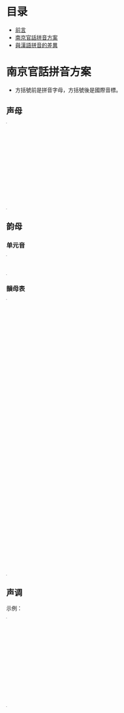 # 目录

* [前言](CiwnIwn)
* [南京官話拼音方案](PinInFangAng)
* [與漢語拼音的差異](LinIwnChaI)

# 南京官話拼音方案

- 方括號前是拼音字母，方括號後是國際音標。

## 声母

<table style="width:1px; white-space:nowrap; text-align:center;">
  <tr>
    <td><span style="font-size:2em;">b [p]</span> 把</td>
    <td><span style="font-size:2em;">p [pʰ]</span> 怕</td>
    <td><span style="font-size:2em;">m [m]</span> 麻</td>
    <td><span style="font-size:2em;">f [f]</span> 法</td>
  </tr>
  <tr>
    <td><span style="font-size:2em;">d [t]</span> 大</td>
    <td><span style="font-size:2em;">t [tʰ]</span> 他</td>
    <td><span style="font-size:2em;">l [l]</span> 拉</td>
    <td></td>
  </tr>
  <tr>
    <td><span style="font-size:2em;">g [k]</span> 嘎</td>
    <td><span style="font-size:2em;">k [kʰ]</span> 卡</td>
    <td><span style="font-size:2em;">h [h]</span> 哈</td>
    <td></td>
  </tr>
  <tr>
    <td><span style="font-size:2em;">z [ts]</span> 砸</td>
    <td><span style="font-size:2em;">c [tsʰ]</span> 擦</td>
    <td><span style="font-size:2em;">s [s]</span> 撒</td>
    <td></td>
  </tr>
  <tr>
    <td><span style="font-size:2em;">z [ʈʂ]</span> 渣</td>
    <td><span style="font-size:2em;">c [ʈʂʰ]</span> 差</td>
    <td><span style="font-size:2em;">s [ʂ]</span> 沙</td>
    <td><span style="font-size:2em;">r [ʐ]</span> 日</td>
  </tr>
</table>

## 韵母

### 单元音

<table style="width:1px; white-space:nowrap; text-align:center;">
  <tr>
    <td><span style="font-size:2em;">a [a]</span>  啊</td>
	<td><span style="font-size:2em;">ä [ɛ]</span>  哎</td>
	<td><span style="font-size:2em;">e [e]</span>  車的韻母</td>
    <td><span style="font-size:2em;">i [i]</span>  衣</td>
	<td><span style="font-size:2em;">ao [ɔ]</span>  奧</td>
	<td><span style="font-size:2em;">o [o]</span>  我</td>
    <td><span style="font-size:2em;">u [u]</span>  污</td>
	<td><span style="font-size:2em;">ü [y]</span>  雨</td>
    <td><span style="font-size:2em;">y [ɿ]</span>  思的韻母</td>
    <td><span style="font-size:2em;">r [ʅ]</span>  日</td>
  </tr>
</table>

### 韻母表

<table style="width:1px; white-space:nowrap; text-align:center;">
  <tr>  
	<td></td>
    <td>	
		<span style="font-size:2em;">i [i]</span>  衣
	</td>
    <td>
      <span style="font-size:2em;">u [u]</span>  污
	</td>
    <td>
      <span style="font-size:2em;">ü [y]</span>  雨 
    </td>	
  </tr>
  <tr>
    <td><span style="font-size:2em;">a [a]</span>  啊</td>
    <td>
      <span style="font-size:2em;">ia [ia]</span> 丫
	</td>
    <td>
      <span style="font-size:2em;">ua [ua]</span> 哇  
    </td>
	<td></td>
  </tr>
  <tr>
    <td>
		<span style="font-size:2em;">ä [ɛ]</span>  哎
	</td>
    <td>
      <span style="font-size:2em;">iä [iɛ]</span> 也
	</td>
    <td>
      <span style="font-size:2em;">uä [uɛ]</span> 外	  
    </td>
	<td>      
	  <span style="font-size:2em;">üä [uɛ]</span> 月	  
    </td>
  </tr>
  
  <tr>
    <td>
		<span style="font-size:2em;">e [e]</span>  車的韻母
	</td>
    <td></td>
    <td></td>
	<td></td>
  </tr>
  <tr>
    <td>
		<span style="font-size:2em;">ei [ei]</span> 眉的韻母
	</td>
    <td></td>
    <td>
      <span style="font-size:2em;">uei [uei]</span> 威	  
    </td>
	<td></td>
  </tr>
  <tr>
    <td>	
		<span style="font-size:2em;">ao [ɔ]</span>  奧	
	</td>
    <td>
		<span style="font-size:2em;">iao [iɔ]</span> 腰	  	
	</td>
    <td></td>
	<td></td>
  </tr>
  
  <tr>
    <td>		
		<span style="font-size:2em;">ou [əɯ]</span> 歐
	</td>
    <td>
		<span style="font-size:2em;">iou [iəɯ]</span> 由	  	
	</td>
    <td></td>
	<td></td>
  </tr>
  <tr>
    <td>
		<span style="font-size:2em;">o [o]</span>  我
	</td>
    <td>
		<span style="font-size:2em;">io [io]</span> 岳	  	
	</td>
    <td></td>
	<td></td>
  </tr>
  <tr>
    <td><span style="font-size:2em;">ang [ã]</span> 安	  	</td>
    <td>
		<span style="font-size:2em;">iang [iã]</span> 央	  	
	</td>
    <td>
		<span style="font-size:2em;">uang [uã]</span> 完	  	
	</td>
	<td></td>
  </tr>
  <tr>
    <td><span style="font-size:2em;">än [ɛ̃]</span> 限的韻母	  	</td>
    <td>
		<span style="font-size:2em;">iän [iɛ̃]</span> 淹	  	
	</td>
    <td></td>
	<td>
	<span style="font-size:2em;">üän [yɛ̃]</span> 冤	  	
	</td>
  </tr>
  <tr>
    <td>
		<span style="font-size:2em;">in [in]</span> 音	  	
	</td>
    <td>
	</td>
    <td></td>
	<td>
		<span style="font-size:2em;">üin [yin]</span> 云
	</td>
  </tr>
  <tr>
    <td>
		<span style="font-size:2em;">ong [oŋ]</span> 嗡	  	
	</td>
    <td>
		<span style="font-size:2em;">iong [ioŋ]</span> 容
	</td>
    <td></td>
	<td>		
	</td>
  </tr>
  <tr>
    <td>
		<span style="font-size:2em;">en [ə̃ ]</span> 恩	  	
	</td>
    <td></td>
    <td>
		<span style="font-size:2em;">uen [uə̃ ]</span> 文
	</td>
	<td>		
	</td>
  </tr>
  <tr>
    <td>		
		<span style="font-size:2em;">er [ɚ]</span>  而	  
	</td>
    <td></td>
    <td></td>
	<td></td>
  </tr>
  <tr>
    <td>		
		<span style="font-size:2em;">y [ɿ]</span>  思的韻母	    	
	</td>
    <td></td>
    <td></td>
	<td></td>
  </tr>
  <tr>
    <td>
		<span style="font-size:2em;">r [ʅ]</span>  日
	</td>
    <td></td>
    <td></td>
	<td></td>
  </tr>
</table>

## 声调

示例：

<table style="width:1px; white-space:nowrap; text-align:center;">
  <tr>
	<td>調名</td>
    <td><span style="font-size:2em;">陰平</span></td>
	<td><span style="font-size:2em;">陽平</span></td>
    <td><span style="font-size:2em;">上</span></td>
    <td><span style="font-size:2em;">去</span></td>
    <td><span style="font-size:2em;">入</span></td>
  </tr>
  <tr>
	<td>調值</td>
    <td><span style="font-size:2em;">31[˧˩]</span></td>
	<td><span style="font-size:2em;">13[˩˧]</span></td>
    <td><span style="font-size:2em;">212[˨˩˨]</span></td>
    <td><span style="font-size:2em;">44[˦˦]</span></td>
    <td><span style="font-size:2em;">5[˥]</span></td>
  </tr>
  <tr>
	<td>例字組一</td>
    <td><span style="font-size:2em;">i¹</span> 衣</td>
    <td><span style="font-size:2em;">i²</span> 移</td>
    <td><span style="font-size:2em;">i³</span> 已</td>
    <td><span style="font-size:2em;">i⁴</span> 意</td>
	<td><span style="font-size:2em;">i⁵</span> 一</td>
  </tr>  
  <tr>
    <td>例字組二</td>
    <td><span style="font-size:2em;">shr¹</span> 詩</td>
    <td><span style="font-size:2em;">shr²</span> 時</td>
    <td><span style="font-size:2em;">shr³</span> 使</td>
    <td><span style="font-size:2em;">shr⁴</span> 是</td>
	<td><span style="font-size:2em;">shr⁵</span> 十</td>
  </tr>
  <tr>
    <td>例字組三</td>
    <td><span style="font-size:2em;">cä¹</span> 猜</td>
    <td><span style="font-size:2em;">cä²</span> 才</td>
    <td><span style="font-size:2em;">cä³</span> 踩</td>
    <td><span style="font-size:2em;">cä⁴</span> 菜</td>
	<td><span style="font-size:2em;">cä⁵</span> 測</td>
  </tr>
</table>
